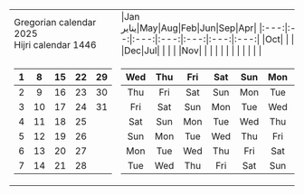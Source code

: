<table>
<tr><td>
Gregorian calendar 2025 <br>
Hijri calendar 1446

</td><td>
|Jan<br>يناير|May|Aug|Feb|Jun|Sep|Apr|
|:---:|:---:|:---:|:---:|:---:|:---:|:---:|
|Oct|   |   |Mar|   |Dec|Jul|
|   |   |   |Nov|   |   |   |
|   |   |   |   |   |   |   |
</td></tr>

<tr><td>

|1|8|15|22|29|
|:---:|:---:|:---:|:---:|:---:|
|2|9|16|23|30|
|3|10|17|24|31|
|4|11|18|25|  |
|5|12|19|26|  |
|6|13|20|27|  |
|7|14|21|28|  |

</td><td>

|Wed|Thu|Fri|Sat|Sun|Mon|Tue|
|:---:|:---:|:---:|:---:|:---:|:---:|:---:|
|Thu|Fri|Sat|Sun|Mon|Tue|Wed|
|Fri|Sat|Sun|Mon|Tue|Wed|Thu|
|Sat|Sun|Mon|Tue|Wed|Thu|Fri|
|Sun|Mon|Tue|Wed|Thu|Fri|Sat|
|Mon|Tue|Wed|Thu|Fri|Sat|Sun|
|Tue|Wed|Thu|Fri|Sat|Sun|Mon|


</td></tr> </table>
